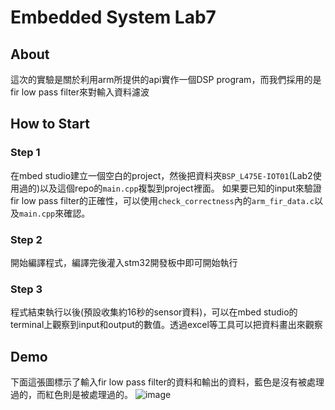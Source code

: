 # Embedded System Lab7
## About
這次的實驗是關於利用arm所提供的api實作一個DSP program，而我們採用的是fir low pass filter來對輸入資料濾波
## How to Start
### Step 1
在mbed studio建立一個空白的project，然後把資料夾`BSP_L475E-IOT01`(Lab2使用過的)以及這個repo的`main.cpp`複製到project裡面。
如果要已知的input來驗證fir low pass filter的正確性，可以使用`check_correctness`內的`arm_fir_data.c`以及`main.cpp`來確認。
### Step 2
開始編譯程式，編譯完後灌入stm32開發板中即可開始執行
### Step 3
程式結束執行以後(預設收集約16秒的sensor資料)，可以在mbed studio的terminal上觀察到input和output的數值。透過excel等工具可以把資料畫出來觀察
## Demo
下面這張圖標示了輸入fir low pass filter的資料和輸出的資料，藍色是沒有被處理過的，而紅色則是被處理過的。
![image](https://github.com/hbx1241/embedded_system_lab7/demo/chart.svg)
